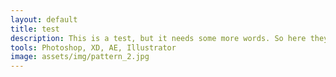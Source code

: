```yaml
---
layout: default
title: test
description: This is a test, but it needs some more words. So here they are.
tools: Photoshop, XD, AE, Illustrator
image: assets/img/pattern_2.jpg
---
```

